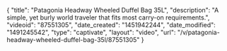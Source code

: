 {
    "title": "Patagonia Headway Wheeled Duffel Bag 35L",
    "description": "A simple, yet burly world traveler that fits most carry-on requirements.",
    "videoid": "87551305",
    "date_created": "1451942244",
    "date_modified": "1491245542",
    "type": "captivate",
    "layout": "video",
    "url": "\/v\/patagonia-headway-wheeled-duffel-bag-35l\/87551305"
}